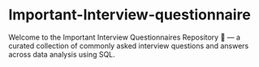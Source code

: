# Important-Interview-questionnaire
Welcome to the Important Interview Questionnaires Repository 🎯 — a curated collection of commonly asked interview questions and answers across data analysis using SQL.
